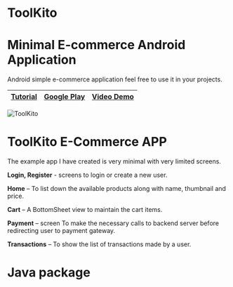 # ToolKito
Minimal E-commerce Android Application
===================

Android simple e-commerce application feel free to use it in your projects.

| [Tutorial](https://www.facecode.com)  |  [Google Play](https://play.google.com/) | [Video Demo](https://www.youtube.com/channel/UCOXi18i2MtkucVo_y2VwVGA/videos)|
|----------|--------|------|

![ToolKito](https://zupimages.net/up/20/07/a66j.gif)


ToolKito E-Commerce APP
===================
The example app I have created is very minimal with very limited screens. 

**Login, Register** - screens to login or create a new user.

**Home** – To list down the available products along with name, thumbnail and price.

**Cart** – A BottomSheet view to maintain the cart items.

**Payment** – screen To make the necessary calls to backend server before redirecting user to payment gateway.

**Transactions** – To show the list of transactions made by a user.


Java package
===================

